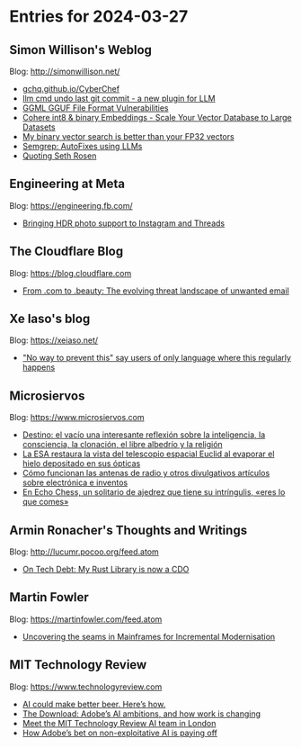 # Entries for 2024-03-27
## Simon Willison's Weblog 
Blog: http://simonwillison.net/ 

- [gchq.github.io/CyberChef](https://simonwillison.net/2024/Mar/26/cyberchef/#atom-everything)
- [llm cmd undo last git commit - a new plugin for LLM](https://simonwillison.net/2024/Mar/26/llm-cmd/#atom-everything)
- [GGML GGUF File Format Vulnerabilities](https://simonwillison.net/2024/Mar/26/ggml-gguf-file-format-vulnerabilities/#atom-everything)
- [Cohere int8 & binary Embeddings - Scale Your Vector Database to Large Datasets](https://simonwillison.net/2024/Mar/26/cohere-int8-binary-embeddings/#atom-everything)
- [My binary vector search is better than your FP32 vectors](https://simonwillison.net/2024/Mar/26/binary-vector-search/#atom-everything)
- [Semgrep: AutoFixes using LLMs](https://simonwillison.net/2024/Mar/26/semgrep-autofixes-using-llms/#atom-everything)
- [Quoting Seth Rosen](https://simonwillison.net/2024/Mar/25/seth-rosen/#atom-everything)
## Engineering at Meta 
Blog: https://engineering.fb.com/ 

- [Bringing HDR photo support to Instagram and Threads](https://engineering.fb.com/2024/03/26/android/instagram-threads-hdr-photos/)
##  The Cloudflare Blog  
Blog: https://blog.cloudflare.com 

- [From .com to .beauty: The evolving threat landscape of unwanted email](https://blog.cloudflare.com/top-level-domains-email-phishing-threats)
## Xe Iaso's blog 
Blog: https://xeiaso.net/ 

- ["No way to prevent this" say users of only language where this regularly happens](https://xeiaso.net/shitposts/no-way-to-prevent-this/CVE-2024-1086/)
## Microsiervos 
Blog: https://www.microsiervos.com 

- [Destino: el vacío una interesante reflexión sobre la inteligencia, la consciencia, la clonación, el libre albedrío y la religión](https://www.microsiervos.com/archivo/libros/destino-vacio-frank-herbert.html)
- [La ESA restaura la vista del telescopio espacial Euclid al evaporar el hielo depositado en sus ópticas](https://www.microsiervos.com/archivo/espacio/esa-restaura-vision-telescopio-euclid-hielo.html)
- [Cómo funcionan las antenas de radio y otros divulgativos artículos sobre electrónica e inventos](https://www.microsiervos.com/archivo/tecnologia/como-funcionan-antenas-radio-electronica-inventos.html)
- [En Echo Chess, un solitario de ajedrez que tiene su intríngulis, «eres lo que comes»](https://www.microsiervos.com/archivo/juegos-y-diversion/echo-chess-solitario-ajedrez.html)
## Armin Ronacher's Thoughts and Writings 
Blog: http://lucumr.pocoo.org/feed.atom 

- [On Tech Debt: My Rust Library is now a CDO](http://lucumr.pocoo.org/2024/3/26/rust-cdo)
## Martin Fowler 
Blog: https://martinfowler.com/feed.atom 

- [Uncovering the seams in Mainframes for Incremental Modernisation](https://martinfowler.com/articles/uncovering-mainframe-seams.html)
## MIT Technology Review 
Blog: https://www.technologyreview.com 

- [AI could make better beer. Here’s how.](https://www.technologyreview.com/2024/03/26/1090156/ai-could-make-better-beer-heres-how/)
- [The Download: Adobe’s AI ambitions, and how work is changing](https://www.technologyreview.com/2024/03/26/1090150/the-download-adobes-ai-ambitions-and-how-work-is-changing/)
- [Meet the MIT Technology Review AI team in London](https://www.technologyreview.com/2024/03/26/1090144/meet-the-mit-technology-review-ai-team-in-london/)
- [How Adobe’s bet on non-exploitative AI is paying off](https://www.technologyreview.com/2024/03/26/1090129/how-adobes-bet-on-non-exploitative-ai-is-paying-off/)